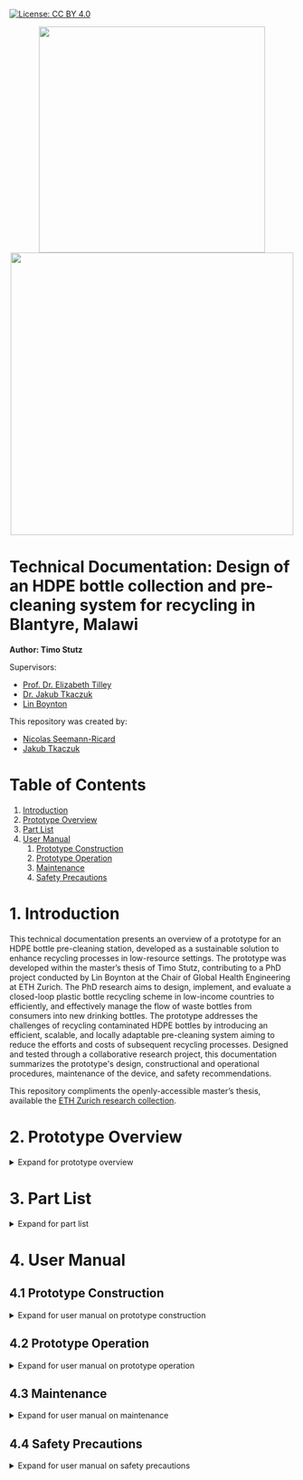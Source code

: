 <!-- badges: start -->

[![License: CC BY
4.0](https://img.shields.io/badge/License-CC_BY_4.0-lightgrey.svg)](https://creativecommons.org/licenses/by/4.0/)

<!-- badges: end -->

<p align="middle"> 
<img src="/blob/main/media/doc_figures/ETH_logo.png" width=400>
<br>
<img src="/blob/main/media/doc_figures/GHE_logo.png" width=500>
</p>

<h1> Technical Documentation: Design of an HDPE bottle collection and pre-cleaning system for recycling in Blantyre, Malawi </h1>

<b>Author: Timo Stutz</b>

Supervisors: 
- [Prof. Dr. Elizabeth Tilley](https://orcid.org/0000-0002-2095-9724)
- [Dr. Jakub Tkaczuk](https://orcid.org/0000-0001-7997-9423)
- [Lin Boynton](https://orcid.org/0000-0002-9944-3834)

This repository was created by: 
- [Nicolas Seemann-Ricard](https://orcid.org/0000-0002-0945-7475)
- [Jakub Tkaczuk](https://orcid.org/0000-0001-7997-9423)

<h1>Table of Contents</h1>

1. [Introduction](#1-introduction)
2. [Prototype Overview](#2-prototype-overview)
3. [Part List](#3-part-list)
4. [User Manual](#4-user-manual)
	1. [Prototype Construction](#41-prototype-construction)
	2. [Prototype Operation](#42-prototype-operation)
	3. [Maintenance](#43-maintenance)
	4. [Safety Precautions](#44-safety-precautions)

# 1. Introduction

This technical documentation presents an overview of a prototype for an HDPE bottle pre-cleaning station, developed as a sustainable solution to enhance recycling processes in low-resource settings. The prototype was developed within the master’s thesis of Timo Stutz, contributing to a PhD project conducted by Lin Boynton at the Chair of Global Health Engineering at ETH Zurich. The PhD research aims to design, implement, and evaluate a closed-loop plastic bottle recycling scheme in low-income countries to efficiently, and effectively manage the flow of waste bottles from consumers into new drinking bottles. The prototype addresses the challenges of recycling contaminated HDPE bottles by introducing an efficient, scalable, and locally adaptable pre-cleaning system aiming to reduce the efforts and costs of subsequent recycling processes. Designed and tested through a collaborative research project, this documentation summarizes the prototype's design, constructional and operational procedures, maintenance of the device, and safety recommendations.

This repository compliments the openly-accessible master’s thesis, available the [ETH Zurich research collection](https://doi.org/10.3929/ethz-b-000658745).

# 2. Prototype Overview

<details>

<summary>Expand for prototype overview</summary>


The pre-cleaning station was mainly developed to address cleanliness requirements of collected HDPE bottles before they undergo recycling. This prototype is segmented into distinct modules, each designed to fulfill a specific function in the pre-cleaning process. Figure 1 shows the CAD drawing of the complete prototype and its different modules. In Figure 2, the complete assembly of the physical prototype is depicted. Finally, Figure 3 shows a focussed view on the inflation and cleaning interface. Below is a summary of each module and its function within the prototype:

1. **Inflation Module:** This module is responsible for restoring crushed or deformed bottles to their original shape, making them easier to clean and process. By applying controlled pressure, the inflation module ensures that bottles regain a uniform shape for efficient cleaning.

2. **Cleaning Module:** Equipped with mechanisms for both internal and external cleaning, this module utilizes water jets and brushes to remove organic contaminants from the bottles

3. **Water Module:** This module provides the necessary water supply for the cleaning process. It includes a manual pump system that generates water pressure without the need for electricity, highlighting the prototype's adaptability to low-resource settings. As water is pumped into the closed loop system, the pressure of the air trapped inside the tank rises and thus, exerts pressure on the water within the pipes. This pressurized water can then be accessed by the cleaning module.

4. **Stacking Module:** After the bottles are cleaned, the stacking module allows to organize them into manageable stacks for easy transportation and further processing. This is realized with help of a cutting tool and a metal pole which is used as a transport unit for cut bottles.

<img src="/blob/main/media/doc_figures/complete_assembly.png">
<p align="center"> 
Figure 1: Complete assembly of the pre-cleaning station
<br><br>

<img src="/blob/main/media/doc_figures/complete_assembly_pic.jpg">
Figure 2: Complete assembly of the prototype. All components are included.
<br><br>

<img src="/blob/main/media/doc_figures/front_pic.jpg">
Figure 3: Front view of the inflation and cleaning modules as installed.
<br><br>
</p>

</details>

#  3. Part List

<details>

<summary>Expand for part list</summary>


<p align="center">
Table 1: Part list of the pre-cleaning station in CHF. Where necessary, local prices in MWK were converted into CHF according to the exchange rate at the time of the project.
</p>

| **Module**                       | **No.** |        **Item**         | **Specs**                                                         | **Qty.** | **Source**                        | **Total Price (CHF)**  |
| -------------------------------- | :-----: | :---------------------: | ----------------------------------------------------------------- | -------- | --------------------------------- | :--------------------: |
| Workbench                        |    1    |       Square Tube       | L $\times$ W $\times$ H:<br>20 m $\times$ 25 mm $\times$ 25 mm    | 1        | *incl. in 41                      |                        |
| Inflation                        |    2    |       Metal Sheet       | L $\times$ W $\times$ H:<br>10 cm $\times$ 10 cm $\times$ 3 mm    | 1        | *incl. in 41                      |                        |
| Inflation                        |    3    |    Metal Round Tube     | D $\times$ L:<br>35 mm x 15 cm                                    | 1        | *incl. in 41                      |                        |
| Inflation                        |    4    |          Paint          |                                                                   | 1        | Agri-Quip Ltd.                    |           6            |
| Water                            |    5    |      Double Nipple      | 2 $\times$ External Thread (ET) G 1 1/2 ''                        | 1        | D.J. Hardware Ltd.                |           2            |
| Water                            |    6    |     Reducing Sleeve     | IT G 1 1/2'' to IT G 3/4''                                        | 1        | D.J. Hardware Ltd.                |           3            |
| Water                            |    7    |         T-piece         | 3 $\times$ IT G 3/4''                                             | 4        | Van General Dealers               |           2            |
| Water                            |    8    |       Ball valve        | 2 $\times$ IT G 3/4''                                             | 1        | Van General Dealers               |           10           |
| Water                            |    9    |       Hose nipple       | ET G 3/4'' to 13 mm                                               | 15       | Phalombe Hardware                 |           15           |
| Water                            |   10    |       Check valve       | 2 $\times$ 13 mm                                                  | 1        | Temu                              |           3            |
| Water                            |   11    |        Manometer        | 0-3 bar, IT G 1/4''                                               | 1        | Temu                              |           5            |
| Water                            |   12    |          Hose           | 2 $\times$ IT G 3/4''                                             | 2        | *incl. in                         |                        |
| Water                            |   13    |         Bottle          | 20 l                                                              | 1        | Sana Cash & Carry                 |           6            |
| Water                            |   14    |       Water pump        |                                                                   | 1        | Ricardo                           |           12           |
| Water                            |   15    |       Rubber Hose       | D $\times$ L: 13 mm $\times$ 5 m                                  | 1        | Blantyre Market                   |           7            |
| Water                            |   16    |       Hose Clamps       | 13 mm - 16 mm                                                     | 15       | Build Africa Ltd.                 |           17           |
| Water                            |   17    |      Safety Valve       | 2.5 bar                                                           | 1        | Bauhaus                           |           14           |
| Water                            |   18    |       Drum Stand        | 60 l                                                              | 1        | Ndirande Market                   |           14           |
| Water                            |   19    |      Metal Bucket       | 8 l                                                               | 1        | Ndirande Market                   |           4            |
| Water                            |   20    |      Bottle Stand       |                                                                   | 1        | Steel World & Hardware            |           9            |
| Water                            |   21    |       Drum Stand        |                                                                   | 1        | Steel World & Hardware            |           13           |
| Water                            |   22    |       Drum Faucet       |                                                                   | 1        | L.R. Hardware                     |           2            |
| Cleaning                         |   23    |         Rinser          |                                                                   | 1        | Temu                              |           8            |
| Cleaning                         |   24    |          Sink           | Stainless Steel                                                   | 1        | Ndirande Market                   |           28           |
| Cleaning                         |   25    |         Faucet          |                                                                   | 1        | Phalombe      Hardware            |           13           |
| Cleaning                         |   26    |         Brushes         |                                                                   | 1        | Temu                              |           5            |
| Cleaning                         |   27    |       Metal Sheet       | Thickness 2 - 3 mm                                                | 1        | *incl. in 41                      |                        |
| Cleaning                         |   28    |    Metal Square Tube    | 1 cm $\times$ 1 cm                                                | 1        | *incl. in 41                      |                        |
| Stacking                         |   29    |       Square Tube       | W $\times$ H $\times$ L:<br>90 mm $\times$ 90 mm $\times$ 1 m     | 1        | *incl. in 41                      |                        |
| Stacking                         |   30    |       Flat Steel        | W $\times$ H $\times$ L:<br>20 mm $\times$ 4 mm $\times$ 1500 mm  | 1        | Steel World Ltd.                  |           13           |
| Stacking                         |   31    |    Rectangular Tube     | W $\times$ H $\times$ L:<br>25 mm $\times$ 12 mm $\times$ 300 mm  | 1        | *incl. in 41                      |                        |
| Stacking                         |   32    |       Round Tube        | OD 35 mm, L 120 mm                                                | 1        | *incl. in 41                      |                        |
| Stacking                         |   33    |       Metal Sheet       | W $\times$ H $\times$ L:<br>500 mm $\times$ 4 mm $\times$ 300 mm  | 1        | *incl. in 41                      |                        |
| Stacking                         |   34    | Round Steel (Full Core) | D $\times$ L:<br>10 mm $\times$ 3 m                               | 1        | *incl. in 41                      |                        |
| Stacking                         |   35    |       Round Tube        | OD 35 mm<br>L 1.5 m                                               | 1        | *incl. in 40                      |                        |
| Stacking                         |   36    |       Square Tube       | For Base                                                          | 1        | *incl. in 40                      |                        |
| Stacking                         |   37    |       Nuts/Bolts        |                                                                   | 1        | Build Africa                      |           4            |
| Salary Costs                     |   38    |      Bottle Stand       | Cutting, Welding, etc.                                            | 1        | Barlows          Engineering      |           11           |
| Salary Costs                     |   39    |       Drum Stand        | Cutting, Welding, etc.                                            | 1        | Barlows         Engineering       |           27           |
| Salary Costs                     |   40    |       Pole Stand        | Cutting, Welding, etc.                                            | 1        | Barlows         Engineering       |           11           |
| Salary Costs                     |   41    |  Workbench & Painting   | Cutting, Welding, etc.                                            | 1        | Real Steel        Industries Ltd. |          337           |
| **Total Costs Prototype (CHF):** |         |                         |                                                                   |          |                                   |        **599**         |
<br>

</details>

# 4. User Manual

## 4.1 Prototype Construction

<details>

<summary>Expand for user manual on prototype construction</summary>


### **Frame / Workbench**

The construction of the structural frame of the workbench is a crucial step in assembling the HDPE bottle pre-cleaning station prototype. This frame is crafted by welding metal tubes together, forming a sturdy base that supports the various modules of the station. The geometry of the workbench can be adapted according to local requirements and the available space. The width of the frame should be chosen, such that the sink can be inserted. When determining the dimensions of the frame, special attention is given to its height, which is to be selected to ensure comfortable usage (90-100cm).

### **Inflation Module**

The realization of the inflation module is kept as simple as possible and is presented in Figure 4a). The module consists of a round tube welded to a steel plate. The diameter of the tube is approximately 1cm smaller than the bottle opening to ensure quick and reliable mounting of the bottle. The steel plate is welded to or screwed onto the surface on the workbench below the module.

<p align="center"> 
<img src="/blob/main/media/doc_figures/3d_inflation_cleaning.png">
Figure 4: 3D-representation of modules: a) Inflation Module, b) Cleaning Module.
</p>

### **Cleaning Module**

The cleaning interface depicted in Figure 4b) consists of four primary components. It incorporates a brush, a faucet, a sink, and a glass rinser, each playing a specific role in the cleaning process. Constructing the cleaning module requires planning regarding the placement and installation of the tap and glass rinser. If the sink is being custom manufactured, the design must include holes for both the tap and rinser to ensure a seamless integration. On the other hand, if a pre-made sink is used, an additional hole may need to be drilled to accommodate the glass rinser. In the next step, the sink can be inserted into the workbench allowing to install the tap and rinser. Next, the brush is affixed to a custom holder which can be screwed or welded to the workbench. Since water drops should be captured by the sink, the brush holder is attached last, to ensure that the base of the brush is aligned with the wall of the sink.

### **Water Module**

Figure 5 illustrates the components of the water module. Initially, the placement of the pump and pressure tank must be determined. Following this, a rubber hose is cut to the required length to link all components. Typically, these components are equipped with threaded ends, allowing for the attachment of an threaded hose nipple. The hose is then attached to the components and fastened securely with hose clamps. Adding the clamps is crucial since the system operates under pressure, necessitating a tight and secure connection to prevent leaks and maintain system integrity. The schematic in Figure 5 also displays the order in which the components are installed. In the following a quick functional summary of the different parts is given:

<p align="center"> 
<img src="/blob/main/media/doc_figures/water_module.png">
Figure 5: Schematic of the water module utilized to generate water pressure.
</p>

- **Manual Piston Pump**: A manual piston pump is used to pump water into the closed system.
- **Dirt Filter**: The water first passes through a dirt filter to remove sand, dirt, and other particles. This filtering process is essential to protect sensitive valves downstream.
- **One-Way Valve**: A one-way valve is used to maintain the generated pressure within the piping system while pumping. This is done by restricting upstream flow through a spring mechanism.
- **Pressure Tank**: The filtered water enters a pressure tank, where the work introduced by the manual pump is converted into air pressure. When the water outlet (glass rinser/tap) is closed, the amount of air particles inside the pressure tank remains constant. As more water is pumped into the closed system, the air inside the pressure tank is compressed, exerting a certain force on the water. This pressure is utilized to operate the glass rinser and tap, even if they are located at a higher position than the pressure tank.
- **Pressure Regulation**: The pre-cleaning setup is designed to work at 2.5 bars of pressure. To ensure worker safety, a barometer to read off current pressure levels, and a pressure-limiting safety valve is included. The spring-loaded mechanism of the safety valve automatically opens if the water pressure inside the pipes exceeds 2.5 bars.
- **Water access**: The water pressure can be accessed through the tap or the glass rinser.

### **Stacking Module**

The bottles are cut using two blades arranged in a cross-like manner. This cutting method allows to bend the walls of the bottle outward while leaving the bottle opening intact. The bottles are then stacked on top of each other onto a pole. As depicted in Figure 6, the cutting tool consists of an outer tube, an inner tube, a cutting interface, and a bottle adapter. The outer and inner tubes are connected via joints, allowing manual operation through a handle. Manually pulling on the lever causes the force to be transmitted through the joints, leading to linear movement of the inner tube. The inner tube acts as a sled for the cutting interface, moving linearly within the outer tube. The cutting interface itself consists of a plate with vertically aligned blades, angled to enhance cutting efficiency.

Construction Steps:

1. **Prepare the Tubes:** Begin by fixing the dimensions of the outer and inner tubes, ensuring they align correctly for smooth operation. The tubes can be cut out of a single piece of metal tubing and/or angle bars. Attach the top hinge as well as the adapter bracings to opposite ends of the outer tube.
2. **Assemble the Cutting Interface:** Attach the vertically aligned blades to the horizontal plate. Further weld the bottom hinge to the top side of the plate. This assembly is then welded to the end of the inner tube.
3. **Install the joint mechanism:** Begin constructing the mechanism by fabricating the handle from metal tubing and cutting three flat bars to the lengths specified (CAD files available in the Git repository). Proceed to drill holes at where the joints will be located. Following this, weld the handle to the long flat bar at a right angle (90°). To assemble the mechanism, join its components by screwing them together, ensuring it is securely connected to both the outer tube and the cutting interface.
4. **Install the Bottle Adapter:** The bottle adapter, crucial for positioning the bottle during the cutting process, attaches to the outer tube with help of 4 screws. The adapter's walls assist in centering the bottle, while a metal tube with vertical cuts welded onto the adapter offers counterpressure, ensuring a clean cut and protecting the user from the blades.
5. **Add the cutting tool to the workbench:** The cutting tool can be horizontally welded or screwed to the workbench or vertically attached to a wall.

<p align="center"> 
<img src="/blob/main/media/doc_figures/3d_cutting_module.png">
Figure 6: 3D- representation of the cutting module: a) Complete Assembly, b) Explosion view of the handle and joints, c) Explosion view of the inner tube with blades attached, d) Explosion view of the outer tube with the bottle adapter attached.
</p>

</details>

## 4.2 Prototype Operation

<details>

<summary>Expand for user manual on prototype operation</summary>


This manual leads users through the process of operating the bottle pre-cleaning station. The setup can be used to transform crushed and dirty HDPE bottles into clean, cut, and ready-for-recycling materials.

### **Preparing the setup:**

- Start by inserting the pump into a bucket of water and manually operate the handle to generate water pressure within the system. This is achieved by moving the pump handle in a back-and-forth motion until the desired pressure, indicated by the barometer, is reached.
- Make sure that the safety valve is properly functional by twisting the red cap. It is important to always have an eye on the pressure gauge to see whether the pressure is within limits or dropped over time.
- After a certain period of using the pressurized water, the manual pump needs to be re-operated to reach the desired pressure level again.

### **Sorting and Inspection:**

Sort the HDPE bottles, and remove any items placed within. Inspect each bottle for excessive damage that could hinder the cleaning process.

### **Inflation:**

In case a bottle is crushed, mount it onto the inflation module and manually wiggle the bottle around the vertical tube to inflate it back to its original shape.

### **Removal of material contaminants and soaking:**

Remove the bottle's lid and label by peeling them off the bottle. If necessary, use a knife or a sharp edge to start loosening the label before peeling it off. Once the material contaminants are removed, put a first batch of bottles into a bucket of water to soak the entire surface of the bottle, reducing the workload of the main cleaning steps. Soaked in water for a minute, the bottles are ready for the next steps.

### **Cleaning and Drying:**

Quickly rinse the bottle under the tap to remove loose dirt and debris. Press the bottle upside-down onto the glass rinser and use the manual brush to thoroughly clean both the interior and exterior of the bottle.

This step may need to be repeated a couple of times in case of heavily soiled bottles. Once the bottles are clean, place the cleaned bottles onto the vertical pins to allow excess water to drip out before cutting. The rinsing step as well as the temporary bottle storage are visualized in Figure 7.

<p align="center"> 
<img src="/blob/main/media/doc_figures/cleaning_process.jpg">
Figure 7: Cleaning Process of HDPE bottles. The vertical pins act as temporary storage of cleaned bottles.
</p>

### **Cutting:**

Once the bottle is clean and dry, place it into the stacking module. Place the bottle into the adapter and manually operate the handle to activate the cutting tool. The blades, arranged in a cross-like manner, should cut the bottle while preserving the opening intact. This process prepares the bottle for efficient stacking.

### **Inspection and Storage:**

Inspect the cut and cleaned bottle for any missed contaminants, and if necessary, remove the remains. Place the bottles through the opening onto the transport unit (pole) as represented in Figure 8.

<p align="center"> 
<img src="/blob/main/media/doc_figures/3d_loading_process.png">
Figure 8: 3D-representation of the loading process. Bottles are stacked on the pole and slide into the rail.
</p>

</details>

## 4.3 Maintenance

<details>

<summary>Expand for user manual on maintenance</summary>


To maintain the efficiency and longevity of the bottle pre-cleaning station, adhere to the following maintenance routines. Regular maintenance also contributes to a safer working environment for all operators.

- **Regular Inspection:** Conduct routine inspections of all modules, focusing on wear and tear, especially on the moving parts, hoses, and joints. Check for any signs of damage or corrosion that could impact the station's functionality. If necessary tighten screws that were loosened over time.
- **Water Module Maintenance:** The filters in the water module should be cleaned and checked for clogs regularly to maintain optimal water flow and pressure. Inspect the pump and valves for signs of wear or leakage and replace parts as necessary.
- **Cutting Tool Care:** Regularly inspect the cutting blades for sharpness and signs of wear. Dull blades can result in inefficient cutting and restricted functionality. Resharpen or replace blades when a significant decrease in performance is noticed.
- **Pressure Tank Inspection:** Periodically inspect the pressure tank for any signs of damage, corrosion, or wear. Check the seals and valves to ensure they are functioning correctly and not leaking. It's crucial to maintain the tank properly to prevent potential safety hazards due to overpressure or material failure.
</details>

## 4.4 Safety Precautions

<details>

 <summary>Expand for user manual on safety precautions </summary>
 
Operating the HDPE Bottle Pre-Cleaning Station involves various components that require careful handling to ensure safety. Pay special attention to the following:
- **Protective Gear:** Always wear appropriate protective gear, including gloves, eyewear, and closed-toe shoes, to safeguard against potential hazards such as splashes, sharp edges, or falling tools.
- **Handling Sharp Edges:** The cutting tool incorporates sharp blades that pose a risk of cuts or injuries. Handle the cutting module with utmost care, especially when inserting or removing bottles from the adapter. Ensure the blades are fully retracted when performing maintenance or adjustments.
- **Monitoring Water Pressure:** The pressure tank is a critical component of the cleaning module. Regularly check the tank's integrity and the pressure levels during operation using the barometer and a visual check on deformed parts or leakage. Ensure that the pressure stays within the recommended safety limits to prevent any risk of tank rupture or leaks. For this reason do not operate the pre-cleaning station without a safety valve.
- **Secure Operation Area:** Keep the operational area around the pre-cleaning station clear of clutter, water, and cleaning agents to prevent slips and falls. Ensure that all pipes and hoses are properly managed to avoid tripping hazards.

</details>
